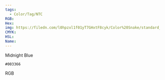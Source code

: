 ```yaml
---
tags:
  - Color/Tag/NTC
RGB:
Hex:
img: https://filedn.com/l0hpzxl1f01yT7GHxtF8cyk/Color%20Snake/standard_csv_to_svg/003366.svg
CMYK:
HSL:
Name:
---
```

Midnight Blue
```palette
#003366
```
RGB
